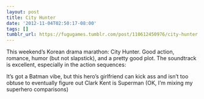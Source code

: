 ```yaml
---
layout: post
title: City Hunter
date: '2012-11-04T02:50:17-08:00'
tags: []
tumblr_url: https://fugugames.tumblr.com/post/110612450976/city-hunter
---
```

This weekend’s Korean drama marathon: City Hunter. Good action, romance, humor (but not slapstick), and a pretty good plot. The soundtrack is excellent, especially in the action sequences:

It’s got a Batman vibe, but this hero’s girlfriend can kick ass and isn’t too obtuse to eventually figure out Clark Kent is Superman (OK, I’m mixing my superhero comparisons)

